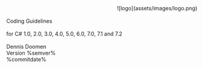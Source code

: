 ﻿<!--
NOTE: Requires Markdown Extra. See http://michelf.ca/projects/php-markdown/extra/
 --> 

<link href="style.css" type="text/css" rel="stylesheet"></link>

<div style="text-align:right" markdown="1">
![logo](assets/images/logo.png)
</div>
<br/>
<div class="title">
Coding Guidelines
</div><br/>
<div class="subTitle">
for C# 1.0, 2.0, 3.0, 4.0, 5.0, 6.0, 7.0, 7.1 and 7.2
</div>
<br/>
<div class="author">
Dennis Doomen<br/>
Version %semver%<br/>
%commitdate%
</div>
